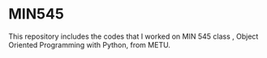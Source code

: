# MIN545
This repository includes the codes that I worked on MIN 545 class , Object Oriented Programming with Python, from METU.
